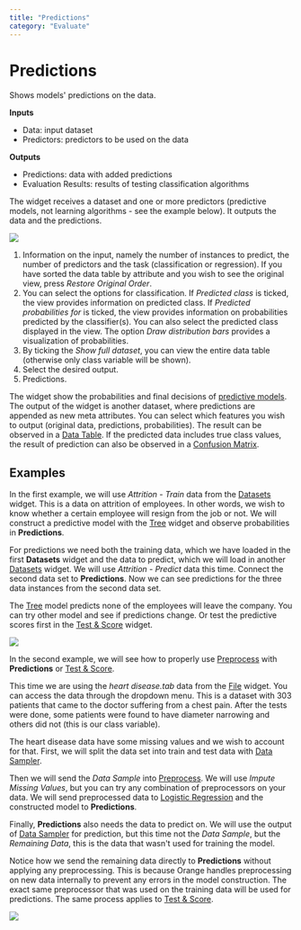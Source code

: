 ```yaml
---
title: "Predictions"
category: "Evaluate"
---
```

Predictions
===========

Shows models' predictions on the data.

**Inputs**

- Data: input dataset
- Predictors: predictors to be used on the data

**Outputs**

- Predictions: data with added predictions
- Evaluation Results: results of testing classification algorithms

The widget receives a dataset and one or more predictors (predictive models, not learning algorithms - see the example below). It outputs the data and the predictions.

![](../images/Predictions-stamped.png)

1. Information on the input, namely the number of instances to predict, the number of predictors and the task (classification or regression). If you have sorted the data table by attribute and you wish to see the original view, press *Restore Original Order*.
2. You can select the options for classification. If *Predicted class* is ticked, the view provides information on predicted class. If *Predicted probabilities for* is ticked, the view provides information on probabilities predicted by the classifier(s). You can also select the predicted class displayed in the view. The option *Draw distribution bars* provides a visualization of probabilities.
3. By ticking the *Show full dataset*, you can view the entire data table (otherwise only class variable will be shown).
4. Select the desired output.
5. Predictions.

The widget show the probabilities and final decisions of [predictive models](https://en.wikipedia.org/wiki/Predictive_modelling). The output of the widget is another dataset, where predictions are appended as new meta attributes. You can select which features you wish to output (original data, predictions, probabilities). The result can be observed in a [Data Table](../data/datatable.md). If the predicted data includes true class values, the result of prediction can also be observed in a [Confusion Matrix](../../evaluate/confusionmatrix/).

Examples
--------

In the first example, we will use *Attrition - Train* data from the [Datasets](../../data/datasets/) widget. This is a data on attrition of employees. In other words, we wish to know whether a certain employee will resign from the job or not. We will construct a predictive model with the [Tree](../../model/tree/) widget and observe probabilities in **Predictions**.

For predictions we need both the training data, which we have loaded in the first **Datasets** widget and the data to predict, which we will load in another [Datasets](../../data/datasets/) widget. We will use *Attrition - Predict* data this time. Connect the second data set to **Predictions**. Now we can see predictions for the three data instances from the second data set.

The [Tree](../../model/tree/) model predicts none of the employees will leave the company. You can try other model and see if predictions change. Or test the predictive scores first in the [Test & Score](../../evaluate/testandscore/) widget.

![](../images/Predictions-Example1.png)

In the second example, we will see how to properly use [Preprocess](../data/preprocess.md) with **Predictions** or [Test & Score](../../evaluate/testandscore/).

This time we are using the *heart disease.tab* data from the [File](../../data/file/) widget. You can access the data through the dropdown menu. This is a dataset with 303 patients that came to the doctor suffering from a chest pain. After the tests were done, some patients were found to have diameter narrowing and others did not (this is our class variable).

The heart disease data have some missing values and we wish to account for that. First, we will split the data set into train and test data with [Data Sampler](../../data/datasampler/).

Then we will send the *Data Sample* into [Preprocess](../data/preprocess.md). We will use *Impute Missing Values*, but you can try any combination of preprocessors on your data. We will send preprocessed data to [Logistic Regression](../../model/logisticregression/) and the constructed model to **Predictions**.

Finally, **Predictions** also needs the data to predict on. We will use the output of [Data Sampler](../../data/datasampler/) for prediction, but this time not the *Data Sample*, but the *Remaining Data*, this is the data that wasn't used for training the model.

Notice how we send the remaining data directly to **Predictions** without applying any preprocessing. This is because Orange handles preprocessing on new data internally to prevent any errors in the model construction. The exact same preprocessor that was used on the training data will be used for predictions. The same process applies to [Test & Score](../../evaluate/testandscore/).

![](../images/Predictions-Example2.png)
